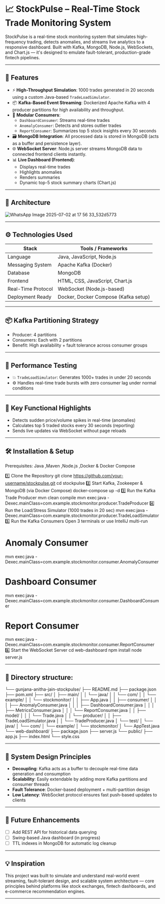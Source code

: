 # 📈 StockPulse – Real-Time Stock Trade Monitoring System
StockPulse is a real-time stock monitoring system that simulates high-frequency trading, detects anomalies, and streams live analytics to a responsive dashboard. Built with Kafka, MongoDB, Node.js, WebSockets, and Chart.js — it's designed to emulate fault-tolerant, production-grade fintech pipelines.

---

## 🚀 Features
- ⚡️ **High-Throughput Simulation**: 1000 trades generated in 20 seconds using a custom Java-based `TradeLoadSimulator`.
- 📦 **Kafka-Based Event Streaming**: Dockerized Apache Kafka with 4 producer partitions for high availability and throughput.
- 🧠 **Modular Consumers**:
  - `DashboardConsumer`: Streams real-time trades
  - `AnomalyConsumer`: Detects and stores outlier trades
  - `ReportConsumer`: Summarizes top 5 stock insights every 30 seconds
- 🗃️ **MongoDB Integration**: All processed data is stored in MongoDB (acts as a buffer and persistence layer).
- 🌐 **WebSocket Server**: Node.js server streams MongoDB data to connected frontend clients instantly.
- 📊 **Live Dashboard (Frontend)**:
  - Displays real-time trades
  - Highlights anomalies
  - Renders summaries 
  - Dynamic top-5 stock summary charts (Chart.js)

---

## 🧱 Architecture

![WhatsApp Image 2025-07-02 at 17 56 33_532d5773](https://github.com/user-attachments/assets/e80f0c04-3cb3-4e42-b8e8-866e08c81fd7)

---

## ⚙️ Technologies Used
| Stack               | Tools / Frameworks                       |
|---------------------|------------------------------------------|
| Language            | Java, JavaScript, Node.js                |
| Messaging System    | Apache Kafka (Docker)                    |
| Database            | MongoDB                                  |
| Frontend            | HTML, CSS, JavaScript, Chart.js          |
| Real-Time Protocol  | WebSocket (Node.js-based)                |
| Deployment Ready    | Docker, Docker Compose (Kafka setup)     |

---

## 📦 Kafka Partitioning Strategy
- Producer: 4 partitions
- Consumers: Each with 2 partitions
- Benefit: High availability + fault tolerance across consumer groups

---

## 🧪 Performance Testing
- 💥 `TradeLoadSimulator`: Generates 1000+ trades in under 20 seconds
- ⚙️ Handles real-time trade bursts with zero consumer lag under normal conditions

---

## 📌 Key Functional Highlights
- Detects sudden price/volume spikes in real-time (anomalies)
- Calculates top 5 traded stocks every 30 seconds (reporting)
- Sends live updates via WebSocket without page reloads

---
## 🛠️ Installation & Setup
Prerequisites:
Java ,Maven ,Node.js ,Docker & Docker Compose

1️⃣ Clone the Repository
git clone https://github.com/your-username/stockpulse.git
cd stockpulse
2️⃣ Start Kafka, Zookeeper & MongoDB (via Docker Compose)
docker-compose up -d
3️⃣ Run the Kafka Trade Producer
mvn clean compile
mvn exec:java -Dexec.mainClass=com.example.stockmonitor.producer.TradeProducer
4️⃣ Run the Load/Stress Simulator (1000 trades in 20 sec)
mvn exec:java -Dexec.mainClass=com.example.stockmonitor.producer.TradeLoadSimulator
5️⃣ Run the Kafka Consumers
Open 3 terminals or use IntelliJ multi-run
# Anomaly Consumer
mvn exec:java -Dexec.mainClass=com.example.stockmonitor.consumer.AnomalyConsumer
# Dashboard Consumer
mvn exec:java -Dexec.mainClass=com.example.stockmonitor.consumer.DashboardConsumer
# Report Consumer
mvn exec:java -Dexec.mainClass=com.example.stockmonitor.consumer.ReportConsumer
6️⃣ Start the WebSocket Server
cd web-dashboard
npm install
node server.js

---

## 📁 Directory structure:
└── gunjana-anitha-jain-stockpulse/
    ├── README.md
    ├── package.json
    ├── pom.xml
    ├── src/
    │   ├── main/
    │   │   └── java/
    │   │       └── com/
    │   │           └── example/
    │   │               └── stockmonitor/
    │   │                   ├── App.java
    │   │                   ├── consumer/
    │   │                   │   ├── AnomalyConsumer.java
    │   │                   │   ├── DashboardConsumer.java
    │   │                   │   ├── MetricsConsumer.java
    │   │                   │   └── ReportConsumer.java
    │   │                   ├── model/
    │   │                   │   └── Trade.java
    │   │                   └── producer/
    │   │                       ├── TradeLoadSimulator.java
    │   │                       └── TradeProducer.java
    │   └── test/
    │       └── java/
    │           └── com/
    │               └── example/
    │                   └── stockmonitor/
    │                       └── AppTest.java
    └── web-dashboard/
        ├── package.json
        ├── server.js
        └── public/
            ├── app.js
            ├── index.html
            └── style.css
            
---

## 🧠 System Design Principles
- **Decoupling**: Kafka acts as a buffer to decouple real-time data generation and consumption
- **Scalability**: Easily extendable by adding more Kafka partitions and consumer threads
- **Fault Tolerance**: Docker-based deployment + multi-partition design
- **Low Latency**: WebSocket protocol ensures fast push-based updates to clients
---

## 🔮 Future Enhancements
- [ ] Add REST API for historical data querying
- [ ] Swing-based Java dashboard (in progress)
- [ ] TTL indexes in MongoDB for automatic log cleanup
---

## 💡 Inspiration
This project was built to simulate and understand real-world event streaming, fault-tolerant design, and scalable system architecture — core principles behind platforms like stock exchanges, fintech dashboards, and e-commerce recommendation engines.

---
